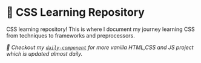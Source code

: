 # :snake: CSS Learning Repository

 CSS learning repository! This is where I document my journey learning CSS from techniques to frameworks and preprocessors.

_:rocket: Checkout my [`daily-component`](https://github.com/NGH14/daily-component) for more vanilla HTML,CSS and JS project which is updated almost daily._
